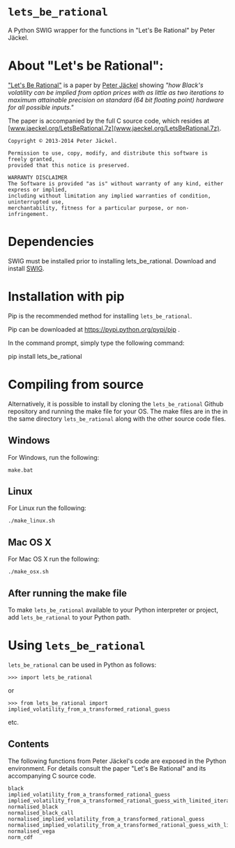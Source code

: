 
# ```lets_be_rational```

A Python SWIG wrapper for the functions in "Let's Be Rational" by Peter Jäckel.

# About "Let's be Rational":

["Let's Be Rational"](http://www.pjaeckel.webspace.virginmedia.com/LetsBeRational.pdf) is a paper by [Peter Jäckel](http://jaeckel.org) showing *"how Black's volatility can be implied from option prices with as little as two iterations to maximum attainable precision on standard (64 bit floating point) hardware for all possible inputs."*

The paper is accompanied by the full C source code, which resides at [www.jaeckel.org/LetsBeRational.7z](www.jaeckel.org/LetsBeRational.7z).

```
Copyright © 2013-2014 Peter Jäckel.

Permission to use, copy, modify, and distribute this software is freely granted,
provided that this notice is preserved.

WARRANTY DISCLAIMER
The Software is provided "as is" without warranty of any kind, either express or implied,
including without limitation any implied warranties of condition, uninterrupted use,
merchantability, fitness for a particular purpose, or non-infringement.
```

# Dependencies

SWIG must be installed prior to installing lets_be_rational. Download and 
install [SWIG](http://www.swig.org/download.html).


# Installation with pip

Pip is the recommended method for installing ```lets_be_rational```.

Pip can be downloaded at https://pypi.python.org/pypi/pip .

In the command prompt, simply type the following command:

pip install lets_be_rational

# Compiling from source

Alternatively, it is possible to install by cloning the ```lets_be_rational``` Github
repository and running the make file for your OS.  The make files are in the in the 
same directory ```lets_be_rational``` along with the other source code files.


## Windows

For Windows, run the following:

```
make.bat
```

## Linux

For Linux run the following:

```
./make_linux.sh
```

## Mac OS X

For Mac OS X run the following:

```
./make_osx.sh
```

## After running the make file

To make ```lets_be_rational``` available to your Python interpreter or project, 
add ```lets_be_rational``` to your Python path.


# Using ```lets_be_rational```  

```lets_be_rational``` can be used in Python as follows:
```
>>> import lets_be_rational
```

or

```
>>> from lets_be_rational import implied_volatility_from_a_transformed_rational_guess
```
etc.

## Contents

The following functions from Peter Jäckel's code are exposed in the Python environment.
For details consult the paper "Let's Be Rational" and its accompanying C source code.

```
black
implied_volatility_from_a_transformed_rational_guess
implied_volatility_from_a_transformed_rational_guess_with_limited_iterations
normalised_black
normalised_black_call
normalised_implied_volatility_from_a_transformed_rational_guess
normalised_implied_volatility_from_a_transformed_rational_guess_with_limited_iterations
normalised_vega
norm_cdf
```


